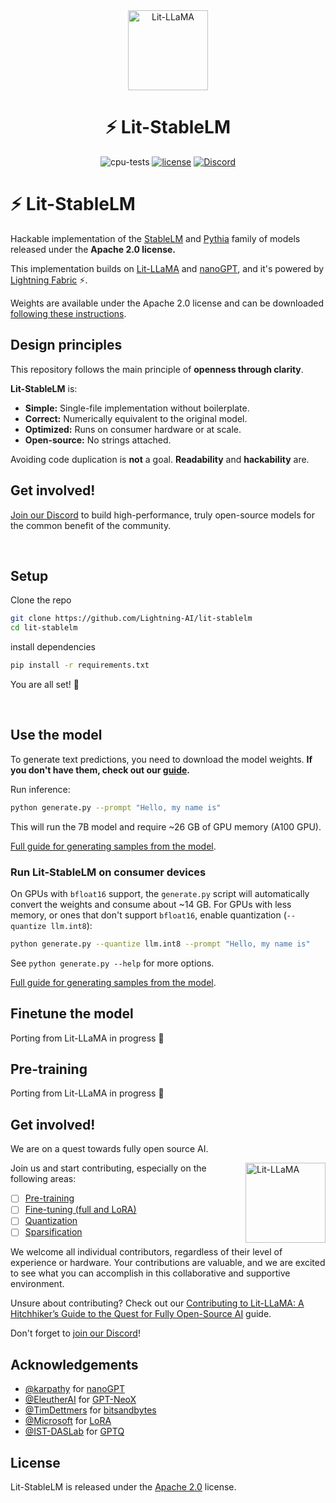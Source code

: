 <div align="center">
<img src="https://pl-public-data.s3.amazonaws.com/assets_lightning/Lit_LLaMA_Badge3x.png" alt="Lit-LLaMA" width="128"/>

# ⚡ Lit-StableLM

<!--
<p align="center">
  <a href="https://www.lightning.ai/">Lightning.ai</a> •
  <a href="https://lightning.ai/docs/pytorch/stable/">PyTorch Lightning</a> •
  <a href="https://lightning.ai/docs/fabric/stable/">Fabric</a>
</p>
-->

![cpu-tests](https://github.com/lightning-AI/lit-stablelm/actions/workflows/cpu-tests.yml/badge.svg) <!-- [![Build Status](https://dev.azure.com/Lightning-AI/lit%20Models/_apis/build/status%2FLightning-AI.lit-StableLM?branchName=main)](https://dev.azure.com/Lightning-AI/lit%20Models/_build/latest?definitionId=49&branchName=main) --> [![license](https://img.shields.io/badge/License-Apache%202.0-blue.svg)](https://github.com/Lightning-AI/lit-stablelm/blob/master/LICENSE) [![Discord](https://img.shields.io/discord/1077906959069626439?style=plastic)](https://discord.gg/VptPCZkGNa)

<!-- <img src="https://pl-public-data.s3.amazonaws.com/assets_lightning/Llama_pineapple.gif" alt="Lit-LLaMA and pineapple pizza" width="500px"/> -->

</div>

# ⚡ Lit-StableLM

Hackable implementation of the [StableLM](https://github.com/Stability-AI/StableLM) and [Pythia](https://github.com/EleutherAI/pythia) family of models released under the **Apache 2.0 license.**

This implementation builds on [Lit-LLaMA](https://github.com/lightning-AI/lit-llama) and [nanoGPT](https://github.com/karpathy/nanoGPT), and it's powered by [Lightning Fabric](https://lightning.ai/docs/fabric/stable/) ⚡.

Weights are available under the Apache 2.0 license and can be downloaded [following these instructions](howto/download_weights.md).

## Design principles

This repository follows the main principle of **openness through clarity**.

**Lit-StableLM** is:

- **Simple:** Single-file implementation without boilerplate.
- **Correct:** Numerically equivalent to the original model.
- **Optimized:** Runs on consumer hardware or at scale.
- **Open-source:** No strings attached.

Avoiding code duplication is **not** a goal. **Readability** and **hackability** are.

## Get involved!
[Join our Discord](https://discord.gg/VptPCZkGNa) to build high-performance, truly open-source models for the common benefit of the community.

&nbsp;

## Setup

Clone the repo

```bash
git clone https://github.com/Lightning-AI/lit-stablelm
cd lit-stablelm
```

install dependencies

```bash
pip install -r requirements.txt
```

You are all set! 🎉

&nbsp;

## Use the model

To generate text predictions, you need to download the model weights. **If you don't have them, check out our [guide](howto/download_weights.md).**

Run inference:

```bash
python generate.py --prompt "Hello, my name is"
```

This will run the 7B model and require ~26 GB of GPU memory (A100 GPU).

[Full guide for generating samples from the model](howto/inference.md).

### Run Lit-StableLM on consumer devices

On GPUs with `bfloat16` support, the `generate.py` script will automatically convert the weights and consume about ~14 GB.
For GPUs with less memory, or ones that don't support `bfloat16`, enable quantization (`--quantize llm.int8`):

```bash
python generate.py --quantize llm.int8 --prompt "Hello, my name is"
```

See `python generate.py --help` for more options.

[Full guide for generating samples from the model](howto/inference.md).

## Finetune the model

Porting from Lit-LLaMA in progress 👷

## Pre-training

Porting from Lit-LLaMA in progress 👷

## Get involved!

We are on a quest towards fully open source AI.

<img align="right" src="https://pl-public-data.s3.amazonaws.com/assets_lightning/Lit_LLaMA_Illustration3x.png" alt="Lit-LLaMA" width="128"/>

Join us and start contributing, especially on the following areas:

- [ ] [Pre-training](https://github.com/Lightning-AI/lit-llama/labels/pre-training)
- [ ] [Fine-tuning (full and LoRA)](https://github.com/Lightning-AI/lit-llama/labels/fine-tuning)
- [ ] [Quantization](https://github.com/Lightning-AI/lit-llama/labels/quantization)
- [ ] [Sparsification](https://github.com/Lightning-AI/lit-llama/labels/sparsification)

We welcome all individual contributors, regardless of their level of experience or hardware. Your contributions are valuable, and we are excited to see what you can accomplish in this collaborative and supportive environment. 

Unsure about contributing? Check out our [Contributing to Lit-LLaMA: A Hitchhiker’s Guide to the Quest for Fully Open-Source AI](https://lightning.ai/pages/community/tutorial/contributing-to-lit-llama-a-hitchhikers-guide-to-the-quest-for-fully-open-source-ai/) guide.

Don't forget to [join our Discord](https://discord.gg/VptPCZkGNa)!

## Acknowledgements

- [@karpathy](https://github.com/karpathy) for [nanoGPT](https://github.com/karpathy/nanoGPT)
- [@EleutherAI](https://github.com/karpathy) for [GPT-NeoX](https://github.com/EleutherAI/gpt-neox)
- [@TimDettmers](https://github.com/TimDettmers) for [bitsandbytes](https://github.com/TimDettmers/bitsandbytes)
- [@Microsoft](https://github.com/microsoft) for [LoRA](https://github.com/microsoft/LoRA)
- [@IST-DASLab](https://github.com/IST-DASLab) for [GPTQ](https://github.com/IST-DASLab/gptq)

## License

Lit-StableLM is released under the [Apache 2.0](https://github.com/Lightning-AI/lit-stablelm/blob/main/LICENSE) license.
